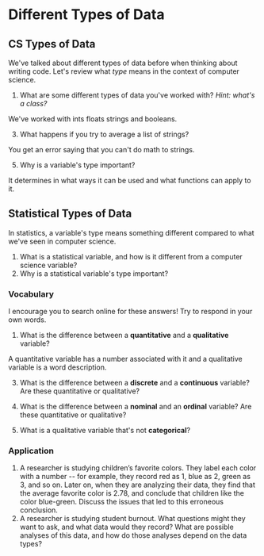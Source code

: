 # Different Types of Data

## CS Types of Data
We've talked about different types of data before when thinking about writing code. Let's review what *type* means in the context of computer science.

1. What are some different types of data you've worked with? _Hint: what's a class?_

We've worked with ints floats strings and booleans.

3. What happens if you try to average a list of strings?

You get an error saying that you can't do math to strings.

5. Why is a variable's type important?

It determines in what ways it can be used and what functions can apply to it.

## Statistical Types of Data
In statistics, a variable's type means something different compared to what we've seen in computer science.

1. What is a statistical variable, and how is it different from a computer science variable?
2. Why is a statistical variable's type important?

### Vocabulary
I encourage you to search online for these answers! Try to respond in your own words.
1. What is the difference between a **quantitative** and a **qualitative** variable?

A quantitative variable has a number associated with it and a qualitative variable is a word description.

3. What is the difference between a **discrete** and a **continuous** variable? Are these quantitative or qualitative?



5. What is the difference between a **nominal** and an **ordinal** variable? Are these quantitative or qualitative?
6. What is a qualitative variable that's not **categorical**?

### Application
1. A researcher is studying children’s favorite colors. They label each color with a number -- for example, they record red as 1, blue as 2, green as 3, and so on. Later on, when they are analyzing their data, they find that the average favorite color is 2.78, and conclude that children like the color blue-green. Discuss the issues that led to this erroneous conclusion.
2. A researcher is studying student burnout. What questions might they want to ask, and what data would they record? What are possible analyses of this data, and how do those analyses depend on the data types?
